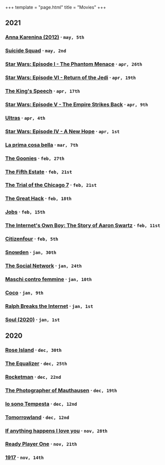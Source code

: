 +++
template = "page.html"
title = "Movies"
+++

## 2021
### [Anna Karenina (2012)](https://www.imdb.com/title/tt1781769/) &middot; `may, 5th`
### [Suicide Squad](https://www.imdb.com/title/tt1386697/) &middot; `may, 2nd`
### [Star Wars: Episode I - The Phantom Menace](https://www.imdb.com/title/tt0120915/) &middot; `apr, 26th`
### [Star Wars: Episode VI - Return of the Jedi](https://www.imdb.com/title/tt0086190/) &middot; `apr, 19th`
### [The King's Speech](https://www.imdb.com/title/tt1504320/) &middot; `apr, 17th`
### [Star Wars: Episode V - The Empire Strikes Back](https://www.imdb.com/title/tt0080684/) &middot; `apr, 9th`
### [Ultras](https://www.imdb.com/title/tt10937434/) &middot; `apr, 4th`
### [Star Wars: Episode IV - A New Hope](https://www.imdb.com/title/tt0076759/) &middot; `apr, 1st`
### [La prima cosa bella](https://www.imdb.com/title/tt1467273/) &middot; `mar, 7th`
### [The Goonies](https://www.imdb.com/title/tt0089218/) &middot; `feb, 27th`
### [The Fifth Estate](https://www.imdb.com/title/tt1837703/) &middot; `feb, 21st`
### [The Trial of the Chicago 7](https://www.imdb.com/title/tt1070874/) &middot; `feb, 21st`
### [The Great Hack](https://www.imdb.com/title/tt4736550/) &middot; `feb, 18th`
### [Jobs](https://www.imdb.com/title/tt2357129/) &middot; `feb, 15th`
### [The Internet's Own Boy: The Story of Aaron Swartz](https://www.imdb.com/title/tt3268458/) &middot; `feb, 11st`
### [Citizenfour](https://www.imdb.com/title/tt4044364/) &middot; `feb, 5th`
### [Snowden](https://www.imdb.com/title/tt3774114/) &middot; `jan, 30th`
### [The Social Network](https://www.imdb.com/title/tt1285016/) &middot; `jan, 24th`
### [Maschi contro femmine](https://www.imdb.com/title/tt1680099/) &middot; `jan, 10th`
### [Coco](https://www.imdb.com/title/tt2380307/) &middot; `jan, 9th`
### [Ralph Breaks the Internet](https://www.imdb.com/title/tt5848272/) &middot; `jan, 1st`
### [Soul (2020)](https://www.imdb.com/title/tt2948372/) &middot; `jan, 1st`

## 2020
### [Rose Island](https://www.imdb.com/title/tt10287954/) &middot; `dec, 30th`
### [The Equalizer](https://www.imdb.com/title/tt0455944/) &middot; `dec, 25th`
### [Rocketman](https://www.imdb.com/title/tt2066051/) &middot; `dec, 22nd`
### [The Photographer of Mauthausen](https://www.imdb.com/title/tt6704776/) &middot; `dec, 19th`
### [Io sono Tempesta](https://www.imdb.com/title/tt6917314/) &middot; `dec, 12nd`
### [Tomorrowland](https://www.imdb.com/title/tt1964418/) &middot; `dec, 12nd`
### [If anything happens I love you](https://www.imdb.com/title/tt11768948/) &middot; `nov, 28th`
### [Ready Player One](https://www.imdb.com/title/tt1677720/) &middot; `nov, 21th`
### [1917](https://www.imdb.com/title/tt8579674/) &middot; `nov, 14th`
